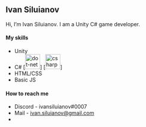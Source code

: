 ## Ivan Siluianov
Hi, I’m Ivan Siluianov. I am a Unity C# game developer. 
#### My skills

* Unity
* C# [<img src='https://cdn.jsdelivr.net/npm/simple-icons@3.0.1/icons/dot-net.svg' alt='dot-net' height='40'>] [<img src='https://cdn.jsdelivr.net/npm/simple-icons@3.0.1/icons/csharp.svg' alt='csharp' height='40'>]
* HTML/CSS
* Basic JS

#### How to reach me

* Discord - ivansiluianov#0007
* Mail - ivan.siluianov@gmail.com
* 
